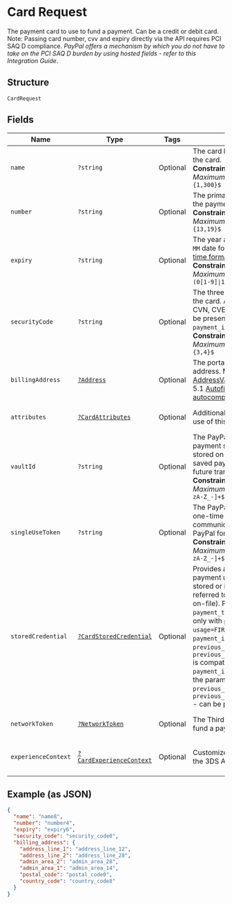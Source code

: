 
# Card Request

The payment card to use to fund a payment. Can be a credit or debit card. Note: Passing card number, cvv and expiry directly via the API requires PCI SAQ D compliance. *PayPal offers a mechanism by which you do not have to take on the PCI SAQ D burden by using hosted fields - refer to this Integration Guide*.

## Structure

`CardRequest`

## Fields

| Name | Type | Tags | Description | Getter | Setter |
|  --- | --- | --- | --- | --- | --- |
| `name` | `?string` | Optional | The card holder's name as it appears on the card.<br>**Constraints**: *Minimum Length*: `1`, *Maximum Length*: `300`, *Pattern*: `^.{1,300}$` | getName(): ?string | setName(?string name): void |
| `number` | `?string` | Optional | The primary account number (PAN) for the payment card.<br>**Constraints**: *Minimum Length*: `13`, *Maximum Length*: `19`, *Pattern*: `^[0-9]{13,19}$` | getNumber(): ?string | setNumber(?string number): void |
| `expiry` | `?string` | Optional | The year and month, in ISO-8601 `YYYY-MM` date format. See [Internet date and time format](https://tools.ietf.org/html/rfc3339#section-5.6).<br>**Constraints**: *Minimum Length*: `7`, *Maximum Length*: `7`, *Pattern*: `^[0-9]{4}-(0[1-9]\|1[0-2])$` | getExpiry(): ?string | setExpiry(?string expiry): void |
| `securityCode` | `?string` | Optional | The three- or four-digit security code of the card. Also known as the CVV, CVC, CVN, CVE, or CID. This parameter cannot be present in the request when `payment_initiator=MERCHANT`.<br>**Constraints**: *Minimum Length*: `3`, *Maximum Length*: `4`, *Pattern*: `^[0-9]{3,4}$` | getSecurityCode(): ?string | setSecurityCode(?string securityCode): void |
| `billingAddress` | [`?Address`](../../doc/models/address.md) | Optional | The portable international postal address. Maps to [AddressValidationMetadata](https://github.com/googlei18n/libaddressinput/wiki/AddressValidationMetadata) and HTML 5.1 [Autofilling form controls: the autocomplete attribute](https://www.w3.org/TR/html51/sec-forms.html#autofilling-form-controls-the-autocomplete-attribute). | getBillingAddress(): ?Address | setBillingAddress(?Address billingAddress): void |
| `attributes` | [`?CardAttributes`](../../doc/models/card-attributes.md) | Optional | Additional attributes associated with the use of this card. | getAttributes(): ?CardAttributes | setAttributes(?CardAttributes attributes): void |
| `vaultId` | `?string` | Optional | The PayPal-generated ID for the vaulted payment source. This ID should be stored on the merchant's server so the saved payment source can be used for future transactions.<br>**Constraints**: *Minimum Length*: `1`, *Maximum Length*: `255`, *Pattern*: `^[0-9a-zA-Z_-]+$` | getVaultId(): ?string | setVaultId(?string vaultId): void |
| `singleUseToken` | `?string` | Optional | The PayPal-generated, short-lived, one-time-use token, used to communicate payment information to PayPal for transaction processing.<br>**Constraints**: *Minimum Length*: `1`, *Maximum Length*: `255`, *Pattern*: `^[0-9a-zA-Z_-]+$` | getSingleUseToken(): ?string | setSingleUseToken(?string singleUseToken): void |
| `storedCredential` | [`?CardStoredCredential`](../../doc/models/card-stored-credential.md) | Optional | Provides additional details to process a payment using a `card` that has been stored or is intended to be stored (also referred to as stored_credential or card-on-file). Parameter compatibility: `payment_type=ONE_TIME` is compatible only with `payment_initiator=CUSTOMER`. `usage=FIRST` is compatible only with `payment_initiator=CUSTOMER`. `previous_transaction_reference` or `previous_network_transaction_reference` is compatible only with `payment_initiator=MERCHANT`. Only one of the parameters - `previous_transaction_reference` and `previous_network_transaction_reference` - can be present in the request. | getStoredCredential(): ?CardStoredCredential | setStoredCredential(?CardStoredCredential storedCredential): void |
| `networkToken` | [`?NetworkToken`](../../doc/models/network-token.md) | Optional | The Third Party Network token used to fund a payment. | getNetworkToken(): ?NetworkToken | setNetworkToken(?NetworkToken networkToken): void |
| `experienceContext` | [`?CardExperienceContext`](../../doc/models/card-experience-context.md) | Optional | Customizes the payer experience during the 3DS Approval for payment. | getExperienceContext(): ?CardExperienceContext | setExperienceContext(?CardExperienceContext experienceContext): void |

## Example (as JSON)

```json
{
  "name": "name8",
  "number": "number4",
  "expiry": "expiry6",
  "security_code": "security_code0",
  "billing_address": {
    "address_line_1": "address_line_12",
    "address_line_2": "address_line_28",
    "admin_area_2": "admin_area_28",
    "admin_area_1": "admin_area_14",
    "postal_code": "postal_code0",
    "country_code": "country_code8"
  }
}
```

